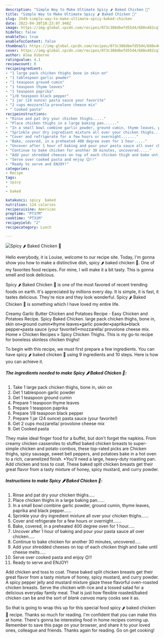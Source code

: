 ```yaml
---
description: "Simple Way to Make Ultimate Spicy 🌶 Baked Chicken 🍗"
title: "Simple Way to Make Ultimate Spicy 🌶 Baked Chicken 🍗"
slug: 2549-simple-way-to-make-ultimate-spicy-baked-chicken
date: 2022-04-30T18:23:07.948Z
image: https://img-global.cpcdn.com/recipes/073c386dbefd55d4/680x482cq70/spicy-baked-chicken-recipe-main-photo.jpg
hideToc: false
enableToc: true
enableTocContent: false
thumbnail: https://img-global.cpcdn.com/recipes/073c386dbefd55d4/680x482cq70/spicy-baked-chicken-recipe-main-photo.jpg
cover: https://img-global.cpcdn.com/recipes/073c386dbefd55d4/680x482cq70/spicy-baked-chicken-recipe-main-photo.jpg
author: Alma Osborne
ratingvalue: 4.1
reviewcount: 8
recipeingredient:
- "1 large pack chicken thighs bone in skin on"
- "1 tablespoon garlic powder"
- "1 teaspoon ground cumin"
- "1 teaspoon thyme leaves"
- "1 teaspoon paprika"
- "1/8 teaspoon black pepper"
- "1 jar (24 ounce) pasta sauce your favorite"
- "2 cups mozzarella provolone cheese mix"
- " Cooked pasta"
recipeinstructions:
- "Rinse and pat dry your chicken thighs....."
- "Place chicken thighs in a large baking pan......"
- "In a small bowl combine garlic powder, ground cumin, thyme leaves, paprika and black pepper......"
- "Sprinkle your dry ingredient mixture all over your chicken thighs......"
- "Cover and refrigerate for a few hours or overnight......."
- "Bake, covered, in a preheated 400 degree oven for 1 hour....."
- "Uncover after 1 hour of baking and pour your pasta sauce all over chicken....."
- "Continue to bake chicken for another 30 minutes, uncovered....."
- "Add your shredded cheeses on top of each chicken thigh and bake until cheese melts....."
- "Serve over cooked pasta and enjoy 😉!!"
- "Ready to serve and ENJOY!"
categories:
- Recipe
tags:
- spicy
- 
- baked

katakunci: spicy  baked 
nutrition: 124 calories
recipecuisine: American
preptime: "PT37M"
cooktime: "PT31M"
recipeyield: "2"
recipecategory: Lunch

---
```



![Spicy 🌶 Baked Chicken 🍗](https://img-global.cpcdn.com/recipes/073c386dbefd55d4/680x482cq70/spicy-baked-chicken-recipe-main-photo.jpg)

Hello everybody, it is Louise, welcome to our recipe site. Today, I'm gonna show you how to make a distinctive dish, spicy 🌶 baked chicken 🍗. One of my favorites food recipes. For mine, I will make it a bit tasty. This is gonna smell and look delicious.

Spicy 🌶 Baked Chicken 🍗 is one of the most favored of recent trending foods on earth. It's appreciated by millions every day. It is simple, it is fast, it tastes delicious. They're nice and they look wonderful. Spicy 🌶 Baked Chicken 🍗 is something which I have loved my entire life.

Creamy Garlic Butter Chicken and Potatoes Recipe - Easy Chicken and Potatoes Recipe. Spicy Baked Chicken. large pack chicken thighs, bone in, skin on•ground cumin•thyme leaves•garlic powder•paprika•black pepper•pasta sauce (your favorite!)•mozzarella/ provolone cheese mix. Home » Chicken Recipes » Spicy Chicken Thighs. This is my go-to recipe for boneless skinless chicken thighs!


To begin with this recipe, we must first prepare a few ingredients. You can have spicy 🌶 baked chicken 🍗 using 9 ingredients and 10 steps. Here is how you can achieve it.

<!--inarticleads1-->

##### The ingredients needed to make Spicy 🌶 Baked Chicken 🍗:

1. Take 1 large pack chicken thighs, bone in, skin on
1. Get 1 tablespoon garlic powder
1. Get 1 teaspoon ground cumin
1. Prepare 1 teaspoon thyme leaves
1. Prepare 1 teaspoon paprika
1. Prepare 1/8 teaspoon black pepper
1. Prepare 1 jar (24 ounce) pasta sauce (your favorite!)
1. Get 2 cups mozzarella/ provolone cheese mix
1. Get  Cooked pasta


They make ideal finger food for a buffet, but don&#39;t forget the napkins. From creamy chicken casseroles to stuffed baked chicken breasts to super-simple chicken and potato combos, these top-rated picks are Chicken thighs, spicy sausage, sweet bell peppers, and potatoes bake in a hot oven to a rich, caramelized finish. *You&#39;ll need a large, heavy-duty roasting pan. Add chicken and toss to coat. These baked split chicken breasts get their great flavor from a tasty mixture of honey, spicy mustard, and curry powder. 

<!--inarticleads2-->

##### Instructions to make Spicy 🌶 Baked Chicken 🍗:

1. Rinse and pat dry your chicken thighs.....
1. Place chicken thighs in a large baking pan......
1. In a small bowl combine garlic powder, ground cumin, thyme leaves, paprika and black pepper......
1. Sprinkle your dry ingredient mixture all over your chicken thighs......
1. Cover and refrigerate for a few hours or overnight.......
1. Bake, covered, in a preheated 400 degree oven for 1 hour.....
1. Uncover after 1 hour of baking and pour your pasta sauce all over chicken.....
1. Continue to bake chicken for another 30 minutes, uncovered.....
1. Add your shredded cheeses on top of each chicken thigh and bake until cheese melts.....
1. Serve over cooked pasta and enjoy 😉!!
1. Ready to serve and ENJOY!

Add chicken and toss to coat. These baked split chicken breasts get their great flavor from a tasty mixture of honey, spicy mustard, and curry powder. A spicy pepper jelly and mustard mixture glaze these flavorful oven-roasted chicken breasts. Serve the chicken with rice and a tossed salad for a delicious everyday family meal. That is just how flexible roasted/baked chicken can be and the sort of *blank canvas* many cooks see it as. 

So that is going to wrap this up for this special food spicy 🌶 baked chicken 🍗 recipe. Thanks so much for reading. I'm confident that you can make this at home. There's gonna be interesting food in home recipes coming up. Remember to save this page on your browser, and share it to your loved ones, colleague and friends. Thanks again for reading. Go on get cooking!
